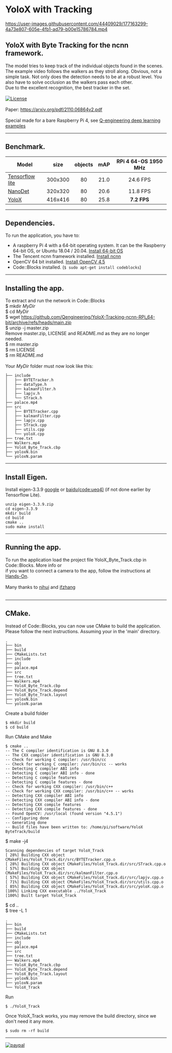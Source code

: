 # YoloX with Tracking

https://user-images.githubusercontent.com/44409029/177163299-4a73e807-605e-4fb1-ad79-b00e15786784.mp4

## YoloX with Byte Tracking for the ncnn framework. <br/>
The model tries to keep track of the individual objects found in the scenes. The example video follows the walkers as they stroll along. Obvious, not a simple task. Not only does the detection needs to be at a robust level. You also have to solve occlusion as the walkers pass each other.<br/>
Due to the excellent recognition, the best tracker in the set.<br/><br/>
[![License](https://img.shields.io/badge/License-BSD%203--Clause-blue.svg)](https://opensource.org/licenses/BSD-3-Clause)<br/><br/>
Paper: https://arxiv.org/pdf/2110.06864v2.pdf<br/><br/>
Special made for a bare Raspberry Pi 4, see [Q-engineering deep learning examples](https://qengineering.eu/deep-learning-examples-on-raspberry-32-64-os.html)

------------

## Benchmark.
| Model  | size | objects | mAP | RPi 4 64-OS 1950 MHz |
| ------------- | :-----:  | :-----:  | :-----:  | :-------------: |
| [Tensorflow lite](https://github.com/Qengineering/TensorFlow_Lite-Tracking-RPi_64-bit) | 300x300 | 80 | 21.0  |  24.6 FPS |
| [NanoDet](https://github.com/Qengineering/NanoDet-Tracking-ncnn-RPi_64-bit) | 320x320 | 80 | 20.6  | 11.8 FPS |
| [YoloX](https://github.com/Qengineering/YoloX-Tracking-ncnn-RPi_64-bit) | 416x416 | 80 | 25.8 | **7.2 FPS** |

------------

## Dependencies.
To run the application, you have to:
- A raspberry Pi 4 with a 64-bit operating system. It can be the Raspberry 64-bit OS, or Ubuntu 18.04 / 20.04. [Install 64-bit OS](https://qengineering.eu/install-raspberry-64-os.html) <br/>
- The Tencent ncnn framework installed. [Install ncnn](https://qengineering.eu/install-ncnn-on-raspberry-pi-4.html) <br/>
- OpenCV 64 bit installed. [Install OpenCV 4.5](https://qengineering.eu/install-opencv-4.5-on-raspberry-64-os.html) <br/>
- Code::Blocks installed. (```$ sudo apt-get install codeblocks```)

------------

## Installing the app.
To extract and run the network in Code::Blocks <br/>
$ mkdir *MyDir* <br/>
$ cd *MyDir* <br/>
$ wget https://github.com/Qengineering/YoloX-Tracking-ncnn-RPi_64-bit/archive/refs/heads/main.zip <br/>
$ unzip -j master.zip <br/>
Remove master.zip, LICENSE and README.md as they are no longer needed. <br/> 
$ rm master.zip <br/>
$ rm LICENSE <br/>
$ rm README.md <br/> <br/>
Your *MyDir* folder must now look like this: <br/> 
```
├── include
│   ├── BYTETracker.h
│   ├── dataType.h
│   ├── kalmanFilter.h
│   ├── lapjv.h
│   └── STrack.h
├── palace.mp4
├── src
│   ├── BYTETracker.cpp
│   ├── kalmanFilter.cpp
│   ├── lapjv.cpp
│   ├── STrack.cpp
│   ├── utils.cpp
│   └── yoloX.cpp
├── tree.txt
├── Walkers.mp4
├── YoloX_Byte_Track.cbp
├── yoloxN.bin
└── yoloxN.param
```

------------

## Install Eigen.

Install eigen-3.3.9 [google](https://drive.google.com/file/d/1rqO74CYCNrmRAg8Rra0JP3yZtJ-rfket/view?usp=sharing) or [baidu(code:ueq4)](https://pan.baidu.com/s/15kEfCxpy-T7tz60msxxExg) (if not done earlier by Tensorflow Lite).

```
unzip eigen-3.3.9.zip
cd eigen-3.3.9
mkdir build
cd build
cmake ..
sudo make install
```

------------

## Running the app.
To run the application load the project file YoloX_Byte_Track.cbp in Code::Blocks. More info or<br/> 
if you want to connect a camera to the app, follow the instructions at [Hands-On](https://qengineering.eu/deep-learning-examples-on-raspberry-32-64-os.html#HandsOn).<br/><br/>
Many thanks to [nihui](https://github.com/nihui/) and [ifzhang](https://github.com/ifzhang) <br/><br/>

------------

## CMake.
Instead of Code::Blocks, you can now use CMake to build the application.<br>
Please follow the next instructions. Assuming your in the 'main' directory.<br>
```
.
├── bin
├── build
├── CMakeLists.txt
├── include
├── obj
├── palace.mp4
├── src
├── tree.txt
├── Walkers.mp4
├── YoloX_Byte_Track.cbp
├── YoloX_Byte_Track.depend
├── YoloX_Byte_Track.layout
├── yoloxN.bin
└── yoloxN.param
```
Create a build folder
```
$ mkdir build
$ cd build
```
Run CMake and Make
```
$ cmake ..
-- The C compiler identification is GNU 8.3.0
-- The CXX compiler identification is GNU 8.3.0
-- Check for working C compiler: /usr/bin/cc
-- Check for working C compiler: /usr/bin/cc -- works
-- Detecting C compiler ABI info
-- Detecting C compiler ABI info - done
-- Detecting C compile features
-- Detecting C compile features - done
-- Check for working CXX compiler: /usr/bin/c++
-- Check for working CXX compiler: /usr/bin/c++ -- works
-- Detecting CXX compiler ABI info
-- Detecting CXX compiler ABI info - done
-- Detecting CXX compile features
-- Detecting CXX compile features - done
-- Found OpenCV: /usr/local (found version "4.5.1") 
-- Configuring done
-- Generating done
-- Build files have been written to: /home/pi/software/YoloX ByteTrack/build
```
$  make  -j4
```
Scanning dependencies of target YoloX_Track
[ 28%] Building CXX object CMakeFiles/YoloX_Track.dir/src/BYTETracker.cpp.o
[ 28%] Building CXX object CMakeFiles/YoloX_Track.dir/src/STrack.cpp.o
[ 57%] Building CXX object CMakeFiles/YoloX_Track.dir/src/kalmanFilter.cpp.o
[ 57%] Building CXX object CMakeFiles/YoloX_Track.dir/src/lapjv.cpp.o
[ 71%] Building CXX object CMakeFiles/YoloX_Track.dir/src/utils.cpp.o
[ 85%] Building CXX object CMakeFiles/YoloX_Track.dir/src/yoloX.cpp.o
[100%] Linking CXX executable ../YoloX_Track
[100%] Built target YoloX_Track
```
$ cd ..<br>
$ tree -L 1
```
.
├── bin
├── build
├── CMakeLists.txt
├── include
├── obj
├── palace.mp4
├── src
├── tree.txt
├── Walkers.mp4
├── YoloX_Byte_Track.cbp
├── YoloX_Byte_Track.depend
├── YoloX_Byte_Track.layout
├── yoloxN.bin
├── yoloxN.param
└── YoloX_Track
```
Run
```
$ ./YoloX_Track
```
Once YoloX_Track works, you may remove the build directory, since we don't need it any more.
```
$ sudo rm -rf build
```

------------

[![paypal](https://qengineering.eu/images/TipJarSmall4.png)](https://www.paypal.com/cgi-bin/webscr?cmd=_s-xclick&hosted_button_id=CPZTM5BB3FCYL) 

